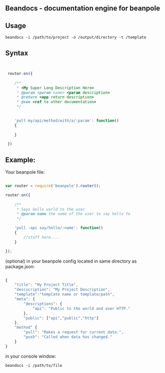 Beandocs - documentation engine for beanpole
--------------------------------------------


Usage
-----

	beandocs -i /path/to/project -o /output/directory -t /template

Syntax
------

```javascript


 router.on({
 	
 	/**
	 * <My Super Long Description Here>
	 * @param <param name> <param description>
	 * @return <app return description>
	 * @see <ref to other documentation>
	 */

	
	'pull my/api/method/with/a/:param': function()
	{
		
	}

 })

 ````



Example:
--------

Your beanpole file:

```javascript

var router = require('beanpole').router();

router.on({
	
	/**
	 * Says hello world to the user
	 * @param name the name of the user to say hello to
	 */

	'pull -api say/hello/:name': function()
	{
		//stuff here....
	}

});

```

(optional) in your beanpole config located in same directory as package.json: 


```javascript

{
	"title": "My Project Title",
	"descscription": "My Project Description",
	"template":"template name or template/path",
	"meta": {
		"descriptions": {
			"api": "Public to the world and over HTTP."
		},
		"public": ["api","public","http"]
	},
	"method" {
		"pull": "Makes a request for current data.",
		"push": "Called when data has changed."
	}
}

```


in your console window:
	
	beandocs -i /path/to/file